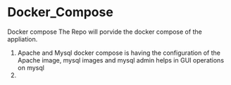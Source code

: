 # Docker_Compose
Docker compose 
The Repo will porvide the docker compose of the appliation.
1. Apache and Mysql docker compose is having the configuration of the Apache image, mysql images and mysql admin helps in GUI operations on mysql
2. 
